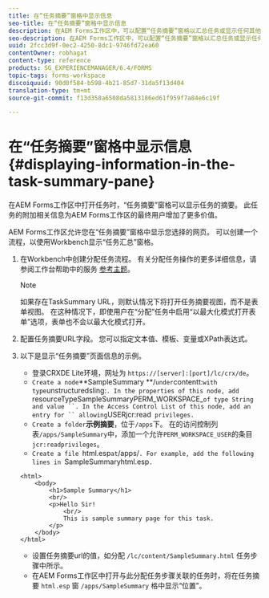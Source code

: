 ```yaml
---
title: 在“任务摘要”窗格中显示信息
seo-title: 在“任务摘要”窗格中显示信息
description: 在AEM Forms工作区中，可以配置“任务摘要”窗格以汇总任务或显示任何其他网页。
seo-description: 在AEM Forms工作区中，可以配置“任务摘要”窗格以汇总任务或显示任何其他网页。
uuid: 2fcc3d9f-0ec2-4250-8dc1-9746fd72ea60
contentOwner: robhagat
content-type: reference
products: SG_EXPERIENCEMANAGER/6.4/FORMS
topic-tags: forms-workspace
discoiquuid: 90d0f584-b598-4b21-85d7-31da5f13d404
translation-type: tm+mt
source-git-commit: f13d358a6508da5813186ed61f959f7a84e6c19f

---
```



# 在“任务摘要”窗格中显示信息 {#displaying-information-in-the-task-summary-pane}

在AEM Forms工作区中打开任务时，“任务摘要”窗格可以显示任务的摘要。 此任务的附加相关信息为AEM Forms工作区的最终用户增加了更多价值。

AEM Forms工作区允许您在“任务摘要”窗格中显示您选择的网页。 可以创建一个流程，以使用Workbench显示“任务汇总”窗格。

1. 在Workbench中创建分配任务流程。 有关分配任务操作的更多详细信息，请参阅工作台帮助中的服务 [参考主题](https://help.adobe.com/en_US/AEMForms/6.1/WorkbenchHelp/)。

   >[!NOTE]
   >
   >如果存在TaskSummary URL，则默认情况下将打开任务摘要视图，而不是表单视图。 在这种情况下，即使用户在“分配”任务中启用“以最大化模式打开表单”选项，表单也不会以最大化模式打开。

1. 配置任务摘要URL字段。 您可以指定文本值、模板、变量或XPath表达式。
1. 以下是显示“任务摘要”页面信息的示例。

   * 登录CRXDE Lite环境，网址为 `https://[server]:[port]/lc/crx/de`。
   * `Create a node`**SampleSummary **/` under `contentt:` with type `unstructuredsling:`. In the properties of this node, add `resourceTypeSampleSummaryPERM_WORKSPACE_` of type String and value ``. In the Access Control List of this node, add an entry for `` allowing `USERjcr:read` privileges.`
   * `Create a folder`**示例摘要&#x200B;**，位于`/apps`下。 在的访问控制列表`/apps/SampleSummary`中，添加一个允许`PERM_WORKSPACE_USER`的条目`jcr:readprivileges`。
   * `Create a file `html.esp` at `/apps/`. For example, add the following lines in `SampleSummaryhtml.esp`.`

   ```
   <html>
       <body>
           <h1>Sample Summary</h1>
           <br/>
           <p>Hello Sir!
               <br/>
               This is sample summary page for this task.
           </p>
       </body>
   </html>
   ```

   * 设置任务摘要url的值，如分配 `/lc/content/SampleSummary.html` 任务步骤中所示。
   * 在AEM Forms工作区中打开与此分配任务步骤关联的任务时，将在任务摘要 `html.esp` 窗 `/apps/SampleSummary` 格中显示“位置”。
